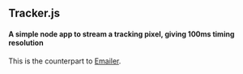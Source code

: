 ## Tracker.js
#### A simple node app to stream a tracking pixel, giving 100ms timing resolution

This is the counterpart to [Emailer](https://github.com/juliangiuca/emailer).
